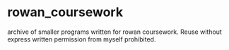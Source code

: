 # rowan_coursework

archive of smaller programs written for rowan coursework. Reuse without express written permission from myself prohibited.
